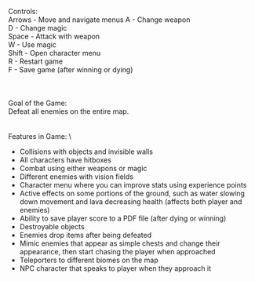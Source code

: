 Controls:
\
Arrows - Move and navigate menus
A - Change weapon\
D - Change magic\
Space - Attack with weapon\
W - Use magic\
Shift - Open character menu\
R - Restart game\
F - Save game (after winning or dying)\
\
\
\
Goal of the Game:
\
Defeat all enemies on the entire map.
\
\
\
Features in Game:
\
- Collisions with objects and invisible walls
- All characters have hitboxes
- Combat using either weapons or magic
- Different enemies with vision fields
- Character menu where you can improve stats using experience points
- Active effects on some portions of the ground, such as water slowing down movement and lava decreasing health (affects both player and enemies)
- Ability to save player score to a PDF file (after dying or winning)
- Destroyable objects
- Enemies drop items after being defeated
- Mimic enemies that appear as simple chests and change their appearance, then start chasing the player when approached
- Teleporters to different biomes on the map
- NPC character that speaks to player when they approach it
